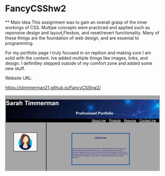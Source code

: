 # FancyCSShw2

** Main Idea
This assignment was to gain an overall grasp of the inner workings of CSS. Multipe concepts were practiced and applied such as reponsive design and layout,Flexbox, and reset/revert functionality. Many of these things are the foundation of web design, and are essenial to programming.

For my portfolio page I truly focused in on repition and making sure I am solid with the content. Ive added multiple things like images, links, and design. I definitley stepped outside of my comfort zone and added some new stuff.

Website URL:

 https://stimmerman21.github.io/FancyCSShw2/

![Screenshot](screenshothw2.png)


